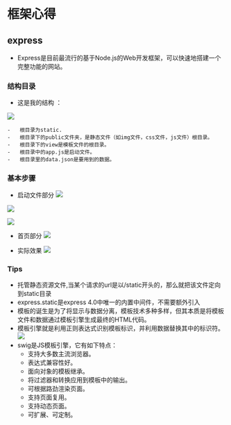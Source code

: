 # 框架心得

## express
-	Express是目前最流行的基于Node.js的Web开发框架，可以快速地搭建一个完整功能的网站。

### 结构目录
 + 这是我的结构 ：

![](https://i.imgur.com/0TKbr0L.png)

	-	根目录为static.
	-	根目录下的public文件夹，是静态文件（如img文件，css文件，js文件）根目录。
	-	根目录下的view是模板文件的根目录。
	-	根目录中的app.js是启动文件。
	-	根目录里的data.json是要用到的数据。

### 基本步骤
-	启动文件部分
![](https://i.imgur.com/hMtUBFv.png)

![](https://i.imgur.com/NzXAcVw.png)

![](https://i.imgur.com/ZO8qbWi.png)

-	首页部分
![](https://i.imgur.com/OPowY9i.png)

- 	实际效果
![](https://i.imgur.com/rFqaeYZ.png)

### Tips
+	托管静态资源文件,当某个请求的url是以/static开头的，那么就把该文件定向到static目录
+	express.static是express 4.0中唯一的内置中间件，不需要额外引入
+ 	模板的诞生是为了将显示与数据分离，模板技术多种多样，但其本质是将模板文件和数据通过模板引擎生成最终的HTML代码。
+	模板引擎就是利用正则表达式识别模板标识，并利用数据替换其中的标识符。
![](https://i.imgur.com/9yayy9F.png)
+ swig是JS模板引擎，它有如下特点：
	-	支持大多数主流浏览器。
	-	表达式兼容性好。
	-	面向对象的模板继承。
	-	将过滤器和转换应用到模板中的输出。
	-	可根据路劲渲染页面。
	-	支持页面复用。
	-	支持动态页面。
	-	可扩展、可定制。

